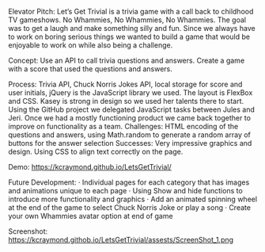 Elevator Pitch: Let’s Get Trivial is a trivia game with a call back to childhood TV gameshows. No Whammies, No Whammies, No Whammies. The goal was to get a laugh and make something silly and fun. Since we always have to work on boring serious things we wanted to build a game that would be enjoyable to work on while also being a challenge.

Concept: Use an API to call trivia questions and answers. Create a game with a score that used the questions and answers.

Process: Trivia API, Chuck Norris Jokes API, local storage for score and user initials, jQuery is the JavaScript library we used. The layout is FlexBox and CSS. Kasey is strong in design so we used her talents there to start. Using the GitHub project we delegated JavaScript tasks between Jules and Jeri. Once we had a mostly functioning product we came back together to improve on functionality as a team. Challenges: HTML encoding of the questions and answers, using Math.random to generate a random array of buttons for the answer selection Successes: Very impressive graphics and design. Using CSS to align text correctly on the page.

Demo: https://kcraymond.github.io/LetsGetTrivial/

Future Development: · Individual pages for each category that has images and animations unique to each page · Using Show and hide functions to introduce more functionality and graphics · Add an animated spinning wheel at the end of the game to select Chuck Norris Joke or play a song · Create your own Whammies avatar option at end of game

Screenshot: https://kcraymond.githob.io/LetsGetTrivial/assests/ScreenShot_1.png
